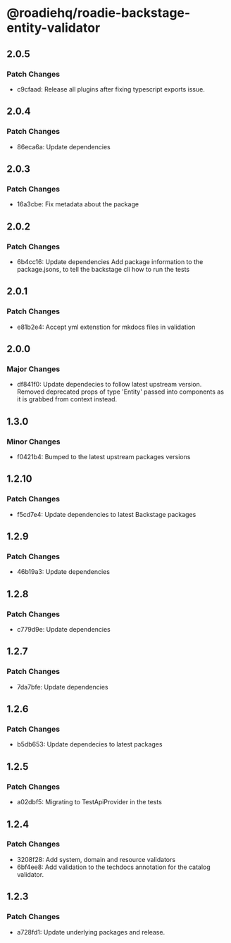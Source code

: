 # @roadiehq/roadie-backstage-entity-validator

## 2.0.5

### Patch Changes

- c9cfaad: Release all plugins after fixing typescript exports issue.

## 2.0.4

### Patch Changes

- 86eca6a: Update dependencies

## 2.0.3

### Patch Changes

- 16a3cbe: Fix metadata about the package

## 2.0.2

### Patch Changes

- 6b4cc16: Update dependencies
  Add package information to the package.jsons, to tell the backstage cli how to run the tests

## 2.0.1

### Patch Changes

- e81b2e4: Accept yml extenstion for mkdocs files in validation

## 2.0.0

### Major Changes

- df841f0: Update dependecies to follow latest upstream version. Removed deprecated props of type 'Entity' passed into components as it is grabbed from context instead.

## 1.3.0

### Minor Changes

- f0421b4: Bumped to the latest upstream packages versions

## 1.2.10

### Patch Changes

- f5cd7e4: Update dependencies to latest Backstage packages

## 1.2.9

### Patch Changes

- 46b19a3: Update dependencies

## 1.2.8

### Patch Changes

- c779d9e: Update dependencies

## 1.2.7

### Patch Changes

- 7da7bfe: Update dependencies

## 1.2.6

### Patch Changes

- b5db653: Update dependecies to latest packages

## 1.2.5

### Patch Changes

- a02dbf5: Migrating to TestApiProvider in the tests

## 1.2.4

### Patch Changes

- 3208f28: Add system, domain and resource validators
- 6bf4ee8: Add validation to the techdocs annotation for the catalog validator.

## 1.2.3

### Patch Changes

- a728fd1: Update underlying packages and release.
